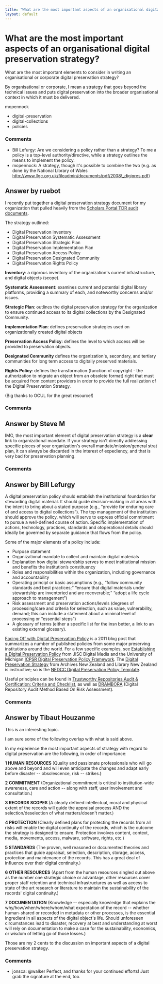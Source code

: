 ```yaml
---
title: "What are the most important aspects of an organisational digital preservation strategy?"
layout: default
---
```

What are the most important aspects of an organisational digital preservation strategy?
=====================
What are the most important elements to consider in writing an
organisational or corporate digital preservation strategy?

By organisational or corporate, I mean a strategy that goes beyond the
technical issues and puts digital preservation into the broader
organisational context in which it must be delivered.

mopennock

<ul class="tags"><li class="tag">digital-preservation</li><li class="tag">digital-collections</li><li class="tag">policies</li></ul>

### Comments ###
* Bill Lefurgy: Are we considering a policy rather than a strategy? To me a policy is a
top-level authority/directive, while a strategy outlines the means to
implement the policy.
* mopennock: A strategy, though it's possible to combine the two (e.g. as done by the
National Library of Wales
http://www.llgc.org.uk/fileadmin/documents/pdf/2008\_digipres.pdf)


Answer by ruebot
----------------
I recently put together a digital preservation strategy document for my
organization that pulled heavily from the [Scholars Portal TDR audit
documents](http://www.ocul.on.ca/node/97).

The strategy outlined:

-   Digital Preservation Inventory
-   Digital Preservation Systematic Assessment
-   Digital Preservation Strategic Plan
-   Digital Preservation Implementation Plan
-   Digital Preservation Access Policy
-   Digital Preservation Designated Community
-   Digital Preservation Rights Policy

**Inventory**: a rigorous inventory of the organization's current
infrastructure, and digital objects (scope).

**Systematic Assessment**: examines current and potential digital
library platforms, providing a summary of each, and noteworthy concerns
and/or issues.

**Strategic Plan**: outlines the digital preservation strategy for the
organization to ensure continued access to its digital collections by
the Designated Community.

**Implementation Plan**: defines preservation strategies used on
organizationally created digital objects

**Preservation Access Policy**: defines the level to which access will
be provided to preservation objects.

**Designated Community** defines the organization's, secondary, and
tertiary communities for long term access to digitally preserved
materials.

**Rights Policy**: defines the transformation (function of copyright -
the authorization to migrate an object from an obsolete format) right
that must be acquired from content providers in order to provide the
full realization of the Digital Preservation Strategy.

(Big thanks to OCUL for the great resource!)

### Comments ###

Answer by Steve M
----------------
IMO, the most important element of digital preservation strategy is a
**clear** link to organizational mandate. If your strategy isn't
directly addressing specific pieces of your organization's overall
mandate/mission/general strat plan, it can always be discarded in the
interest of expediency, and that is very bad for preservation planning.

### Comments ###

Answer by Bill Lefurgy
----------------
A digital preservation policy should establish the institutional
foundation for stewarding digital material. It should guide
decision-making in all areas with the intent to bring about a stated
purpose (e.g., “provide for enduring care of and access to digital
collections”). The top management of the institution should approve the
policy, which will serve to express official commitment to pursue a
well-defined course of action. Specific implementation of actions,
technology, practices, standards and otoperational details should
ideally be governed by separate guidance that flows from the policy.

Some of the major elements of a policy include:

-   Purpose statement
-   Organizational mandate to collect and maintain digital materials
-   Explanation how digital stewardship serves to meet institutional
    mission and benefits the institution’s constituency
-   Roles and responsibilities within the organization, including
    governance and accountability
-   Operating principl or basic assumptions (e.g., “follow community
    standards and best practices;” “ensure that digital materials under
    stewardship are inventoried and are recoverable;” “adopt a life
    cycle approach to management”)
-   Risk assessment and preservation actions/levels (degrees of
    processing/care and criteria for selection, such as value,
    vulnerability, demand; this can include a statement about a minimal
    level of processing or “essential steps”)
-   A glossary of terms (either a specific list for the insn better, a
    link to an existing external glossary).

[Facing Off with Digital Preservation
Policy](http://blogs.loc.gov/digitalpreservation/2011/07/facing-off-with-digital-preservation-policy/)
is a 2011 blog post that summarizes a number of published policies from
some major preserving institutions around the world. For a few specific
examples, see [Establishing a Digital Preservation
Policy](http://www.jiscdigitalmedia.ac.uk/crossmedia/advice/establishing-a-digital-preservation-policy)
from JISC Digital Media and the University of Michigan [ICPSR Digital
Preservation Policy
Framework](http://www.icpsr.umich.edu/icpsrweb/content/datamanagement/preservation/policies/dpp-framework.html).
The [Digital Preservation
Strategy](http://archives.govt.nz/advice/government-digital-archive-programme/digital-preservation-strategy/digital-preservation-strat)
from Archives New Zealand and Library New Zealand is instructive; so is
the [NEDCC Digital Preservation Policy
Template](http://www.nedcc.org/resources/soda/downloads/SoDAExerciseToolkit.pdf).

Useful principles can be found in [Trustworthy Repositories Audit &
Certification: Criteria and
Checklist](http://www.crl.edu/sites/default/files/attachments/pages/trac_0.pdf),
as well as
[DRAMBORA](http://www.dcc.ac.uk/resources/repository-audit-and-assessment/drambora)
(Digital Repository Audit Method Based On Risk Assessment).

### Comments ###

Answer by Tibaut Houzanme
----------------
This is an interesting topic.

I am sure some of the following overlap with what is said above.

In my experience the most important aspects of strategy with regard to
digital preservation are the following, in order of importance:

**1 HUMAN RESOURCES** (Quality and passionate professionals who will go
above and beyond and will even anticipate the changes and adapt early
before disaster -- obsolescence, risk -- strikes.)

**2 COMMITMENT** (Organizational commitment is critical to
institution-wide awareness, care and action -- along with staff, user
involvement and consultation.)

**3 RECORDS SCOPES** (A clearly defined intellectual, moral and physical
extent of the records will guide the appraisal process AND the
selection/deselection of what matters/doesn't matter.)

**4 PROTECTION** (Clearly defined plans for protecting the records from
all risks will enable the digital continuity of the records, which is
the outcome the strategy is designed to ensure. Protection involves
content, context, media, movements, access, malware, software, rights,
etc.)

**5 STANDARDS** (The proven, well reasoned or documented theories and
practices that guide appraisal, selection, description, storage, access,
protection and maintenance of the records. This has a great deal of
influence over their digital continuity.)

**6 OTHER RESOURCES** (Apart from the human resources singled out above
as the number one strategic choice or advantage, other resources cover
proper staff retention and technical infrastructures as well as access
to state of the art research or literature to maintain the
sustainability of the records' digital continuity.)

**7 DOCUMENTATION** (Knowledge -- especially knowledge that explains the
why/how/when/where/whom/what expectation of the record -- whether
human-shared or recorded in metadata or other processes, is the
essential ingredient in all aspects of the digital object's life. Should
unforeseen circumstances lead to disaster, recovery at best and
understanding at worst will rely on documentation to make a case for the
sustainability, economics, or wisdom of letting go of those losses.)

Those are my 2 cents to the discussion on important aspects of a digital
preservation strategy.

### Comments ###
* jonsca: @walker Perfect, and thanks for your continued efforts! Just grab the
signature at the end, too.

